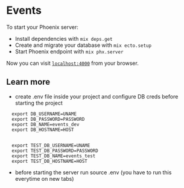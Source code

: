 # Events

To start your Phoenix server:

  * Install dependencies with `mix deps.get`
  * Create and migrate your database with `mix ecto.setup`
  * Start Phoenix endpoint with `mix phx.server`

Now you can visit [`localhost:4000`](http://localhost:4000) from your browser.


## Learn more

  * create .env file inside your project and configure DB creds before starting the project

  ```
  	export DB_USERNAME=UNAME
	export DB_PASSWORD=PASSWORD
	export DB_NAME=events_dev
	export DB_HOSTNAME=HOST


	export TEST_DB_USERNAME=UNAME
	export TEST_DB_PASSWORD=PASSWORD
	export TEST_DB_NAME=events_test
	export TEST_DB_HOSTNAME=HOST
  ```

  * before starting the server run source .env (you have to run this everytime on new tabs)
